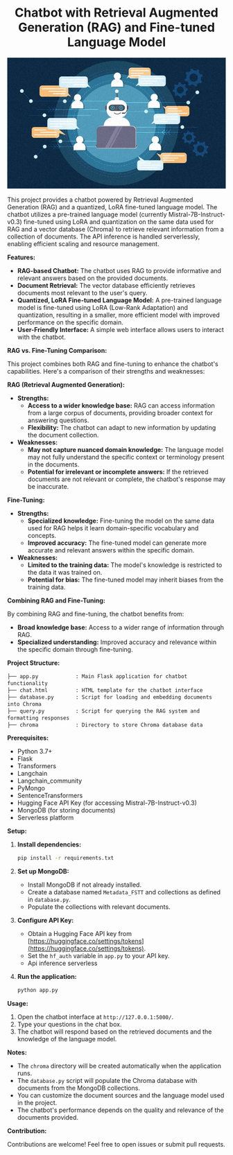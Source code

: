 
# <div align="center">Chatbot with Retrieval Augmented Generation (RAG) and Fine-tuned Language Model</div>

<div align="center">
  <img src="Logo.jpeg" alt="Chatbot Interface" width="700">
</div>

This project provides a chatbot powered by Retrieval Augmented Generation (RAG) and a quantized, LoRA fine-tuned language model. The chatbot utilizes a pre-trained language model (currently Mistral-7B-Instruct-v0.3) fine-tuned using LoRA and quantization on the same data used for RAG and a vector database (Chroma) to retrieve relevant information from a collection of documents. The API inference is handled serverlessly, enabling efficient scaling and resource management.

**Features:**

* **RAG-based Chatbot:** The chatbot uses RAG to provide informative and relevant answers based on the provided documents.
* **Document Retrieval:** The vector database efficiently retrieves documents most relevant to the user's query.
* **Quantized, LoRA Fine-tuned Language Model:** A pre-trained language model is fine-tuned using LoRA (Low-Rank Adaptation) and quantization, resulting in a smaller, more efficient model with improved performance on the specific domain.
* **User-Friendly Interface:** A simple web interface allows users to interact with the chatbot.

**RAG vs. Fine-Tuning Comparison:**

This project combines both RAG and fine-tuning to enhance the chatbot's capabilities. Here's a comparison of their strengths and weaknesses:

**RAG (Retrieval Augmented Generation):**

* **Strengths:**
    * **Access to a wider knowledge base:** RAG can access information from a large corpus of documents, providing broader context for answering questions.
    * **Flexibility:** The chatbot can adapt to new information by updating the document collection.
* **Weaknesses:**
    * **May not capture nuanced domain knowledge:** The language model may not fully understand the specific context or terminology present in the documents.
    * **Potential for irrelevant or incomplete answers:** If the retrieved documents are not relevant or complete, the chatbot's response may be inaccurate.

**Fine-Tuning:**

* **Strengths:**
    * **Specialized knowledge:** Fine-tuning the model on the same data used for RAG helps it learn domain-specific vocabulary and concepts.
    * **Improved accuracy:** The fine-tuned model can generate more accurate and relevant answers within the specific domain.
* **Weaknesses:**
    * **Limited to the training data:** The model's knowledge is restricted to the data it was trained on.
    * **Potential for bias:** The fine-tuned model may inherit biases from the training data.

**Combining RAG and Fine-Tuning:**

By combining RAG and fine-tuning, the chatbot benefits from:

* **Broad knowledge base:** Access to a wider range of information through RAG.
* **Specialized understanding:** Improved accuracy and relevance within the specific domain through fine-tuning.


**Project Structure:**

```
├── app.py            : Main Flask application for chatbot functionality
├── chat.html         : HTML template for the chatbot interface
├── database.py       : Script for loading and embedding documents into Chroma
├── query.py          : Script for querying the RAG system and formatting responses
├── chroma            : Directory to store Chroma database data
```

**Prerequisites:**

* Python 3.7+
* Flask
* Transformers
* Langchain
* Langchain_community
* PyMongo
* SentenceTransformers
* Hugging Face API Key (for accessing Mistral-7B-Instruct-v0.3)
* MongoDB (for storing documents)
* Serverless platform 

**Setup:**

1. **Install dependencies:**
   ```bash
   pip install -r requirements.txt
   ```

2. **Set up MongoDB:**
   * Install MongoDB if not already installed.
   * Create a database named `Metadata_FSTT` and collections as defined in `database.py`.
   * Populate the collections with relevant documents.

3. **Configure API Key:**
   * Obtain a Hugging Face API key from [https://huggingface.co/settings/tokens](https://huggingface.co/settings/tokens).
   * Set the `hf_auth` variable in `app.py` to your API key.
   * Api inference serverless

4. **Run the application:**
   ```bash
   python app.py
   ```

**Usage:**

1. Open the chatbot interface at `http://127.0.0.1:5000/`.
2. Type your questions in the chat box.
3. The chatbot will respond based on the retrieved documents and the knowledge of the language model.

**Notes:**

* The `chroma` directory will be created automatically when the application runs.
* The `database.py` script will populate the Chroma database with documents from the MongoDB collections.
* You can customize the document sources and the language model used in the project.
* The chatbot's performance depends on the quality and relevance of the documents provided.

**Contribution:**

Contributions are welcome! Feel free to open issues or submit pull requests.
